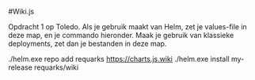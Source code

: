 #Wiki.js

Opdracht 1 op Toledo. Als je gebruik maakt van Helm, zet je values-file in deze map, en je commando hieronder. Maak je gebruik van klassieke deployments, zet dan je bestanden in deze map.

./helm.exe repo add requarks https://charts.js.wiki
./helm.exe install my-release requarks/wiki
